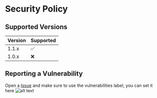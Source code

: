 # Security Policy

## Supported Versions

| Version | Supported          |
| ------- | ------------------ |
| 1.1.x   | :white_check_mark: |
| 1.0.x   | :x:                |

## Reporting a Vulnerability

 Open a [Issue](https://github.com/foulay/Nentria/issues) and make sure to use the vulnerabilities label, you can set it here
 ![alt text](https://github.com/foulay/Nentria/blob/main/vulnerabilities.PNG?raw=true)

